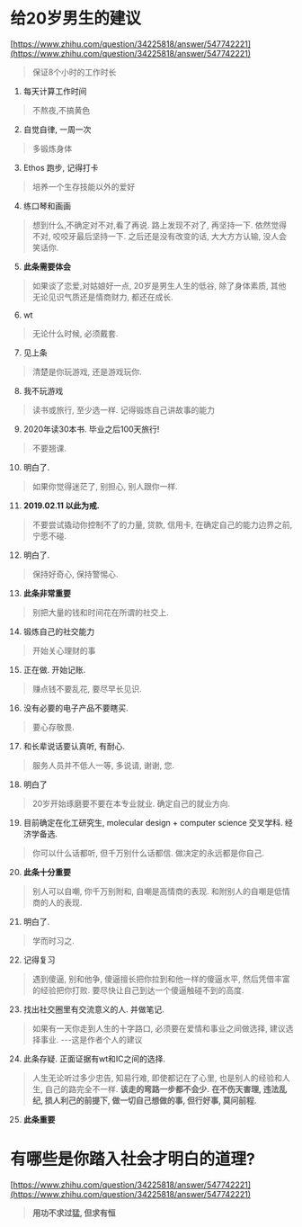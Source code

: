 # 给20岁男生的建议
[https://www.zhihu.com/question/34225818/answer/547742221](https://www.zhihu.com/question/34225818/answer/547742221)


> 保证8个小时的工作时长
1. 每天计算工作时间

> 不熬夜,不搞黄色
2. 自觉自律, 一周一次

> 多锻炼身体
3. Ethos 跑步, 记得打卡

> 培养一个生存技能以外的爱好
4. 练口琴和画画

> 想到什么,不确定对不对,看了再说. 路上发现不对了, 再坚持一下. 依然觉得不对, 咬咬牙最后坚持一下. 之后还是没有改变的话, 大大方方认输, 没人会笑话你.
5. **此条需要体会**

>如果谈了恋爱,对姑娘好一点, 20岁是男生人生的低谷, 除了身体素质, 其他无论见识气质还是情商财力, 都还在成长.
6. wt

> 无论什么时候, 必须戴套.
7. 见上条

> 清楚是你玩游戏, 还是游戏玩你.
8. 我不玩游戏

> 读书或旅行, 至少选一样. 记得锻炼自己讲故事的能力
9. 2020年读30本书. 毕业之后100天旅行!

> 不要翘课.
10. 明白了.

> 如果你觉得迷茫了, 别担心, 别人跟你一样.
11. **2019.02.11 以此为戒.**

> 不要尝试撬动你控制不了的力量, 贷款, 信用卡, 在确定自己的能力边界之前, 宁愿不碰.
12. 明白了.

> 保持好奇心, 保持警惕心. 
13. **此条非常重要**

> 别把大量的钱和时间花在所谓的社交上. 
14. 锻炼自己的社交能力

>开始关心理财的事
15. 正在做. 开始记账.

> 赚点钱不要乱花, 要尽早长见识.
16. 没有必要的电子产品不要瞎买.

> 要心存敬畏. 
17. 和长辈说话要认真听, 有耐心.

> 服务人员并不低人一等, 多说请, 谢谢, 您.
18. 明白了

> 20岁开始琢磨要不要在本专业就业. 确定自己的就业方向.
19. 目前确定在化工研究生, molecular design + computer science 交叉学科. 经济学备选.

> 你可以什么话都听, 但千万别什么话都信. 做决定的永远都是你自己.
20. **此条十分重要**

> 别人可以自嘲, 你千万别附和, 自嘲是高情商的表现. 和附别人的自嘲是低情商的人的表现.
21. 明白了.

> 学而时习之.
22. 记得复习

> 遇到傻逼, 别和他争, 傻逼擅长把你拉到和他一样的傻逼水平, 然后凭借丰富的经验把你打败. 要尽快让自己到达一个傻逼触碰不到的高度.
23. 找出社交圈里有交流意义的人. 并做笔记.

> 如果有一天你走到人生的十字路口, 必须要在爱情和事业之间做选择, 建议选择事业. ---这是作者个人的建议
24. 此条存疑. 正面证据有wt和IC之间的选择.

> 人生无论听过多少忠告, 知易行难, 即使都记在了心里, 也是别人的经验和人生, 自己的路完全不一样. **该走的弯路一步都不会少.** **在不伤天害理, 违法乱纪, 损人利己的前提下, 做一切自己想做的事, 但行好事, 莫问前程.**
25.  **此条重要**

# 有哪些是你踏入社会才明白的道理?
[https://www.zhihu.com/question/34225818/answer/547742221](https://www.zhihu.com/question/34225818/answer/547742221)

> **用功不求过猛, 但求有恒**
> 

<!--stackedit_data:
eyJoaXN0b3J5IjpbMTEzMTcwMDI1OSwxODAxMjM3MTIsLTE5Nj
I3MTAyODRdfQ==
-->